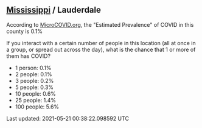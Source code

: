 
## [Mississippi](/united-states/mississippi) / Lauderdale

According to [MicroCOVID.org](http://microcovid.org),
the "Estimated Prevalence" of COVID in this county is 0.1%

If you interact with a certain number of people in this location
(all at once in a group, or spread out across the day), what is the chance that
1 or more of them has COVID?

- 1 person: 0.1%
- 2 people: 0.1%
- 3 people: 0.2%
- 5 people: 0.3%
- 10 people: 0.6%
- 25 people: 1.4%
- 100 people: 5.6%

Last updated: 2021-05-21 00:38:22.098592 UTC
